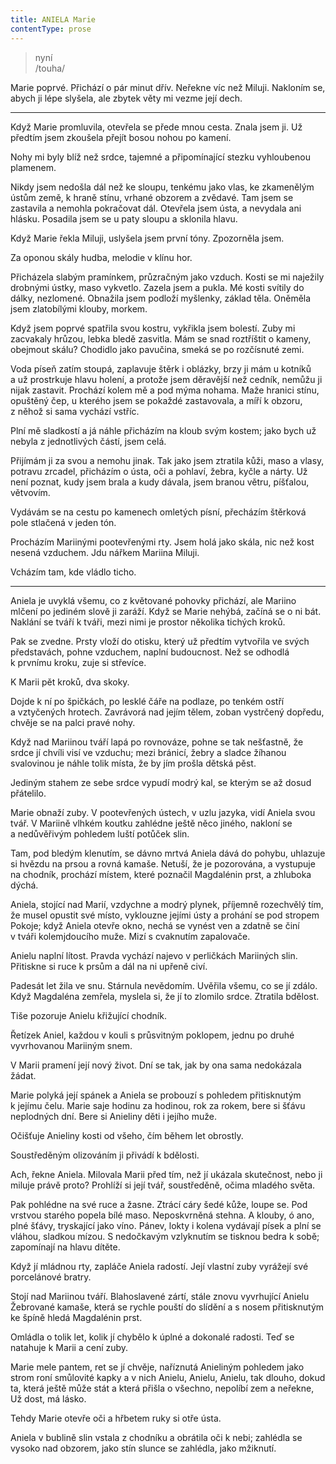 ```yaml
---
title: ANIELA Marie
contentType: prose
---
```


<section>

> nyní  
> /touha/

Marie poprvé. Přichází o pár minut dřív. Neřekne víc než Miluji. Nakloním se, abych ji lépe slyšela, ale zbytek věty mi vezme její dech.

* * *

Když Marie promluvila, otevřela se přede mnou cesta. Znala jsem ji. Už předtím jsem zkoušela přejít bosou nohou po kamení.

Nohy mi byly blíž než srdce, tajemné a připomínající stezku vyhloubenou plamenem.

</section>

<section>

Nikdy jsem nedošla dál než ke sloupu, tenkému jako vlas, ke zkamenělým ústům země, k hraně stínu, vrhané obzorem a zvědavé. Tam jsem se zastavila a nemohla pokračovat dál. Otevřela jsem ústa, a nevydala ani hlásku. Posadila jsem se u paty sloupu a sklonila hlavu.

</section>

<section>

Když Marie řekla Miluji, uslyšela jsem první tóny. Zpozorněla jsem.

Za oponou skály hudba, melodie v klínu hor.

Přicházela slabým pramínkem, průzračným jako vzduch. Kosti se mi naježily drobnými ústky, maso vykvetlo. Zazela jsem a pukla. Mé kosti svítily do dálky, nezlomené. Obnažila jsem podloží myšlenky, základ těla. Oněměla jsem zlatobílými klouby, morkem.

</section>

<section>

Když jsem poprvé spatřila svou kostru, vykřikla jsem bolestí. Zuby mi zacvakaly hrůzou, lebka bledě zasvitla. Mám se snad roztříštit o kameny, obejmout skálu? Chodidlo jako pavučina, smeká se po rozčísnuté zemi.

</section>

<section>

Voda píseň zatím stoupá, zaplavuje štěrk i oblázky, brzy ji mám u kotníků a už prostrkuje hlavu holení, a protože jsem děravější než cedník, nemůžu ji nijak zastavit. Prochází kolem mě a pod mýma nohama. Maže hranici stínu, opuštěný čep, u kterého jsem se pokaždé zastavovala, a míří k obzoru, z něhož si sama vychází vstříc.

Plní mě sladkostí a já náhle přicházím na kloub svým kostem; jako bych už nebyla z jednotlivých částí, jsem celá.

Přijímám ji za svou a nemohu jinak. Tak jako jsem ztratila kůži, maso a vlasy, potravu zrcadel, přicházím o ústa, oči a pohlaví, žebra, kyčle a nárty. Už není poznat, kudy jsem brala a kudy dávala, jsem branou větru, píšťalou, větvovím.

</section>

<section>

Vydávám se na cestu po kamenech omletých písní, přecházím štěr­ko­vá pole stlačená v jeden tón.

</section>

<section>

Procházím Mariinými pootevřenými rty. Jsem holá jako skála, nic než kost nesená vzduchem. Jdu nářkem Mariina Miluji.

Vcházím tam, kde vládlo ticho.

* * *

Aniela je uvyklá všemu, co z květované pohovky přichází, ale Mariino mlčení po jediném slově ji zaráží. Když se Marie nehýbá, začíná se o ni bát. Naklání se tváří k tváři, mezi nimi je prostor několika tichých kroků.

Pak se zvedne. Prsty vloží do otisku, který už předtím vytvořila ve svých představách, pohne vzduchem, naplní budoucnost. Než se odhodlá k prvnímu kroku, zuje si střevíce.

</section>

<section>

K Marii pět kroků, dva skoky.

</section>

<section>

Dojde k ní po špičkách, po lesklé čáře na podlaze, po tenkém ostří a vztyčených hrotech. Zavrávorá nad jejím tělem, zoban vystrčený dopředu, chvěje se na palci pravé nohy.

Když nad Mariinou tváří lapá po rovnováze, pohne se tak nešťastně, že srdce jí chvíli visí ve vzduchu; mezi bránicí, žebry a sladce žíhanou svalovinou je náhle tolik místa, že by jím prošla dětská pěst.

Jediným stahem ze sebe srdce vypudí modrý kal, se kterým se až dosud přátelilo.

</section>

<section>

Marie obnaží zuby. V pootevřených ústech, v uzlu jazyka, vidí Aniela svou tvář. V Mariině vlhkém koutku zahlédne ještě něco jiného, nakloní se a nedůvěřivým pohledem luští potůček slin.

Tam, pod bledým klenutím, se dávno mrtvá Aniela dává do pohybu, uhlazuje si hvězdu na prsou a rovná kamaše. Netuší, že je pozorována, a vystupuje na chodník, prochází místem, které poznačil Magdalénin prst, a zhluboka dýchá.

</section>

<section>

Aniela, stojící nad Marií, vzdychne a modrý plynek, příjemně rozechvělý tím, že musel opustit své místo, vyklouzne jejími ústy a prohání se pod stropem Pokoje; když Aniela otevře okno, nechá se vynést ven a zdatně se činí v tváři kolemjdoucího muže. Mizí s cvaknutím zapalovače.

Anielu naplní lítost. Pravda vychází najevo v perličkách Mariiných slin. Přitiskne si ruce k prsům a dál na ni upřeně civí.

Padesát let žila ve snu. Stárnula nevědomím. Uvěřila všemu, co se jí zdálo. Když Magdaléna zemřela, myslela si, že jí to zlomilo srdce. Ztratila bdělost.

</section>

<section>

Tiše pozoruje Anielu křižující chodník.

Řetízek Aniel, každou v kouli s průsvitným poklopem, jednu po druhé vyvrhovanou Mariiným snem.

</section>

<section>

V Marii pramení její nový život. Dní se tak, jak by ona sama nedokázala žádat.

Marie polyká její spánek a Aniela se probouzí s pohledem přitisknutým k jejímu čelu. Marie saje hodinu za hodinou, rok za rokem, bere si šťávu neplodných dní. Bere si Anieliny děti i jejího muže.

Očišťuje Anieliny kosti od všeho, čím během let obrostly.

Soustředěným olizováním ji přivádí k bdělosti.

</section>

<section>

Ach, řekne Aniela. Milovala Marii před tím, než jí ukázala skutečnost, nebo ji miluje právě proto? Prohlíží si její tvář, soustředěně, očima mladého světa.

Pak pohlédne na své ruce a žasne. Ztrácí cáry šedé kůže, loupe se. Pod vrstvou starého popela bílé maso. Neposkvrněná stehna. A klouby, ó ano, plné šťávy, tryskající jako víno. Pánev, lokty i kolena vydávají písek a plní se vláhou, sladkou mízou. S nedočkavým vzlyknutím se tisknou bedra k sobě; zapomínají na hlavu dítěte.

</section>

<section>

Když jí mládnou rty, zapláče Aniela radostí. Její vlastní zuby vyrážejí své porcelánové bratry.

Stojí nad Mariinou tváří. Blahoslavené zártí, stále znovu vyvrhu­jící Anielu Žebrované kamaše, která se rychle pouští do slídění a s nosem přitisknutým ke špíně hledá Magdalénin prst.

</section>

<section>

Omládla o tolik let, kolik jí chybělo k úplné a dokonalé radosti. Teď se natahuje k Marii a cení zuby.

Marie mele pantem, ret se jí chvěje, naříznutá Anieliným pohledem jako strom roní smůlovité kapky a v nich Anielu, Anielu, Anielu, tak dlouho, dokud ta, která ještě může stát a která přišla o všechno, nepolíbí zem a neřekne, Už dost, má lásko.

</section>

<section>

Tehdy Marie otevře oči a hřbetem ruky si otře ústa.

</section>

<section>

Aniela v bublině slin vstala z chodníku a obrátila oči k nebi; zahlédla se vysoko nad obzorem, jako stín slunce se zahlédla, jako mžiknutí.

</section>
